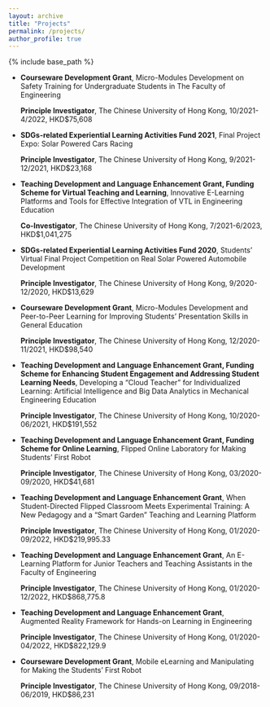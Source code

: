 ```yaml
---
layout: archive
title: "Projects"
permalink: /projects/
author_profile: true
---
```


{% include base_path %}

* **Courseware Development Grant**, Micro-Modules Development on Safety Training for Undergraduate Students in The Faculty of Engineering

    **Principle Investigator**, The Chinese University of Hong Kong, 10/2021-4/2022, HKD$75,608

* **SDGs-related Experiential Learning Activities Fund 2021**, Final Project Expo: Solar Powered Cars Racing 

    **Principle Investigator**, The Chinese University of Hong Kong, 9/2021-12/2021, HKD$23,168

* **Teaching Development and Language Enhancement Grant, Funding Scheme for Virtual Teaching and Learning**, Innovative E-Learning Platforms and Tools for Effective Integration of VTL in Engineering Education

    **Co-Investigator**, The Chinese University of Hong Kong, 7/2021-6/2023, HKD$1,041,275

* **SDGs-related Experiential Learning Activities Fund 2020**, Students’ Virtual Final Project Competition on Real Solar Powered Automobile Development

    **Principle Investigator**, The Chinese University of Hong Kong, 9/2020-12/2020, HKD$13,629

* **Courseware Development Grant**, Micro-Modules Development and Peer-to-Peer Learning for Improving Students’ Presentation Skills in General Education

    **Principle Investigator**, The Chinese University of Hong Kong, 12/2020-11/2021, HKD$98,540

* **Teaching Development and Language Enhancement Grant, Funding Scheme for Enhancing Student Engagement and Addressing Student Learning Needs**, Developing a “Cloud Teacher” for Individualized Learning: Artificial Intelligence and Big Data Analytics in Mechanical Engineering Education

    **Principle Investigator**, The Chinese University of Hong Kong, 10/2020-06/2021, HKD$191,552

* **Teaching Development and Language Enhancement Grant, Funding Scheme for Online Learning**, Flipped Online Laboratory for Making Students’ First Robot

    **Principle Investigator**, The Chinese University of Hong Kong, 03/2020-09/2020, HKD$41,681

* **Teaching Development and Language Enhancement Grant**, When Student-Directed Flipped Classroom Meets Experimental Training: A New Pedagogy and a “Smart Garden” Teaching and Learning Platform

    **Principle Investigator**, The Chinese University of Hong Kong, 01/2020-09/2022, HKD$219,995.33

* **Teaching Development and Language Enhancement Grant**, An E-Learning Platform for Junior Teachers and Teaching Assistants in the Faculty of Engineering

    **Principle Investigator**, The Chinese University of Hong Kong, 01/2020-12/2022, HKD$868,775.8

* **Teaching Development and Language Enhancement Grant**, Augmented Reality Framework for Hands-on Learning in Engineering

    **Principle Investigator**, The Chinese University of Hong Kong, 01/2020-04/2022, HKD$822,129.9

* **Courseware Development Grant**, Mobile eLearning and Manipulating for Making the Students’ First Robot

    **Principle Investigator**, The Chinese University of Hong Kong, 09/2018-06/2019, HKD$86,231
